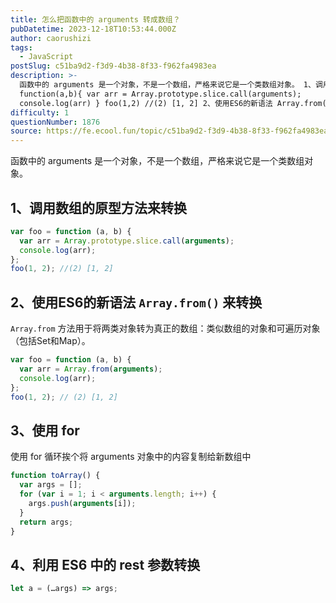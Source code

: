 ```yaml
---
title: 怎么把函数中的 arguments 转成数组？
pubDatetime: 2023-12-18T10:53:44.000Z
author: caorushizi
tags:
  - JavaScript
postSlug: c51ba9d2-f3d9-4b38-8f33-f962fa4983ea
description: >-
  函数中的 arguments 是一个对象，不是一个数组，严格来说它是一个类数组对象。 1、调用数组的原型方法来转换 var foo =
  function(a,b){ var arr = Array.prototype.slice.call(arguments);
  console.log(arr) } foo(1,2) //(2) [1, 2] 2、使用ES6的新语法 Array.from() 来转
difficulty: 1
questionNumber: 1876
source: https://fe.ecool.fun/topic/c51ba9d2-f3d9-4b38-8f33-f962fa4983ea
---
```


函数中的 arguments 是一个对象，不是一个数组，严格来说它是一个类数组对象。

## 1、调用数组的原型方法来转换

```js
var foo = function (a, b) {
  var arr = Array.prototype.slice.call(arguments);
  console.log(arr);
};
foo(1, 2); //(2) [1, 2]
```

## 2、使用ES6的新语法 `Array.from()` 来转换

`Array.from` 方法用于将两类对象转为真正的数组：类似数组的对象和可遍历对象（包括Set和Map）。

```js
var foo = function (a, b) {
  var arr = Array.from(arguments);
  console.log(arr);
};
foo(1, 2); // (2) [1, 2]
```

## 3、使用 for

使用 for 循环挨个将 arguments 对象中的内容复制给新数组中

```js
function toArray() {
  var args = [];
  for (var i = 1; i < arguments.length; i++) {
    args.push(arguments[i]);
  }
  return args;
}
```

## 4、利用 ES6 中的 rest 参数转换

```js
let a = (…args) => args;
```

